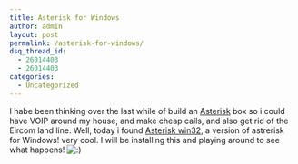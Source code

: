 ```yaml
---
title: Asterisk for Windows
author: admin
layout: post
permalink: /asterisk-for-windows/
dsq_thread_id:
  - 26014403
  - 26014403
categories:
  - Uncategorized
---
```

I habe been thinking over the last while of build an [Asterisk][1] box so i could have VOIP around my house, and make cheap calls, and also get rid of the Eircom land line. Well, today i found [Asterisk win32][2], a version of astrerisk for Windows! very cool. I will be installing this and playing around to see what happens! <img src="http://blog.lotas-smartman.net/wp-includes/images/smilies/icon_smile.gif" alt=":)" class="wp-smiley" />

 [1]: http://www.asterisk.org
 [2]: http://www.asteriskwin32.com/